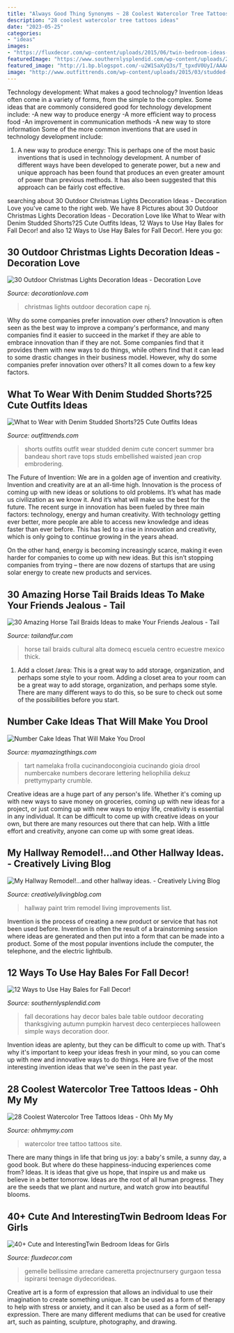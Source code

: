 ```yaml
---
title: "Always Good Thing Synonyms ~ 28 Coolest Watercolor Tree Tattoos Ideas"
description: "28 coolest watercolor tree tattoos ideas"
date: "2023-05-25"
categories:
- "ideas"
images:
- "https://fluxdecor.com/wp-content/uploads/2015/06/twin-bedroom-ideas-for-girls/5-twin-bedroom-ideas-for-girls.jpg"
featuredImage: "https://www.southernlysplendid.com/wp-content/uploads/2017/08/hay13.jpg"
featured_image: "http://1.bp.blogspot.com/-u2W1SaXyQ3s/T_tpxdV0UyI/AAAAAAAAKkU/8iCTsuTw--s/s1600/hallway+3.jpg"
image: "http://www.outfittrends.com/wp-content/uploads/2015/03/studded-shorts-bikini.jpg"
---
```



Technology development: What makes a good technology?
Invention Ideas often come in a variety of forms, from the simple to the complex. Some ideas that are commonly considered good for technology development include: 
-A new way to produce energy 
-A more efficient way to process food 
-An improvement in communication methods 
-A new way to store information 
Some of the more common inventions that are used in technology development include:


1) A new way to produce energy: This is perhaps one of the most basic inventions that is used in technology development. A number of different ways have been developed to generate power, but a new and unique approach has been found that produces an even greater amount of power than previous methods. It has also been suggested that this approach can be fairly cost effective.

	

		
searching about 30 Outdoor Christmas Lights Decoration Ideas - Decoration Love you've came to the right web. We have 8 Pictures about 30 Outdoor Christmas Lights Decoration Ideas - Decoration Love like What to Wear with Denim Studded Shorts?25 Cute Outfits Ideas, 12 Ways to Use Hay Bales for Fall Decor! and also 12 Ways to Use Hay Bales for Fall Decor!. Here you go:
		
    
## 30 Outdoor Christmas Lights Decoration Ideas - Decoration Love

<img loading=lazy src="http://www.decorationlove.com/wp-content/uploads/2016/09/Cape-May-NJ-Christmas-1.jpg" onerror="this.onerror=null;this.src='https://tse2.mm.bing.net/th?id=OIP.MAx34VFRf1M4yBwHmW2PXAHaLF&amp;pid=15.1';" alt="30 Outdoor Christmas Lights Decoration Ideas - Decoration Love">

_Source: decorationlove.com_

>christmas lights outdoor decoration cape nj. 

	

Why do some companies prefer innovation over others?
Innovation is often seen as the best way to improve a company's performance, and many companies find it easier to succeed in the market if they are able to embrace innovation than if they are not. Some companies find that it provides them with new ways to do things, while others find that it can lead to some drastic changes in their business model. However, why do some companies prefer innovation over others? It all comes down to a few key factors.

    
## What To Wear With Denim Studded Shorts?25 Cute Outfits Ideas

<img loading=lazy src="http://www.outfittrends.com/wp-content/uploads/2015/03/studded-shorts-bikini.jpg" onerror="this.onerror=null;this.src='https://tse3.mm.bing.net/th?id=OIP.bWKxheiJu9BNwMZdriutvAHaLG&amp;pid=15.1';" alt="What to Wear with Denim Studded Shorts?25 Cute Outfits Ideas">

_Source: outfittrends.com_

>shorts outfits outfit wear studded denim cute concert summer bra bandeau short rave tops studs embellished waisted jean crop embrodering. 

	

The Future of Invention: We are in a golden age of invention and creativity.
Invention and creativity are at an all-time high. Innovation is the process of coming up with new ideas or solutions to old problems. It’s what has made us civilization as we know it. And it’s what will make us the best for the future.
The recent surge in innovation has been fueled by three main factors: technology, energy and human creativity. With technology getting ever better, more people are able to access new knowledge and ideas faster than ever before. This has led to a rise in innovation and creativity, which is only going to continue growing in the years ahead.

On the other hand, energy is becoming increasingly scarce, making it even harder for companies to come up with new ideas. But this isn’t stopping companies from trying – there are now dozens of startups that are using solar energy to create new products and services.

    
## 30 Amazing Horse Tail Braids Ideas To Make Your Friends Jealous - Tail

<img loading=lazy src="http://tailandfur.com/wp-content/uploads/2016/03/30-Horse-Tail-Braids-Ideas-15.jpg" onerror="this.onerror=null;this.src='https://tse4.mm.bing.net/th?id=OIP.78aEKZBo3tobh7O5vw-eawHaNx&amp;pid=15.1';" alt="30 Amazing Horse Tail Braids Ideas to make Your Friends Jealous - Tail">

_Source: tailandfur.com_

>horse tail braids cultural alta domecq escuela centro ecuestre mexico thick. 

	

1. Add a closet /area: This is a great way to add storage, organization, and perhaps some style to your room.
Adding a closet area to your room can be a great way to add storage, organization, and perhaps some style. There are many different ways to do this, so be sure to check out some of the possibilities before you start.

    
## Number Cake Ideas That Will Make You Drool

<img loading=lazy src="https://myamazingthings.com/wp-content/uploads/2019/03/number-cake.jpg" onerror="this.onerror=null;this.src='https://tse2.mm.bing.net/th?id=OIP.sCZ3AvsbepX74jZy0CFhKwHaLG&amp;pid=15.1';" alt="Number Cake Ideas That Will Make You Drool">

_Source: myamazingthings.com_

>tart namelaka frolla cucinandocongioia cucinando gioia drool numbercake numbers decorare lettering heliophilia dekuz prettymyparty crumble. 

	

Creative ideas are a huge part of any person's life. Whether it's coming up with new ways to save money on groceries, coming up with new ideas for a project, or just coming up with new ways to enjoy life, creativity is essential in any individual. It can be difficult to come up with creative ideas on your own, but there are many resources out there that can help. With a little effort and creativity, anyone can come up with some great ideas.

    
## My Hallway Remodel!...and Other Hallway Ideas. - Creatively Living Blog

<img loading=lazy src="http://1.bp.blogspot.com/-u2W1SaXyQ3s/T_tpxdV0UyI/AAAAAAAAKkU/8iCTsuTw--s/s1600/hallway+3.jpg" onerror="this.onerror=null;this.src='https://tse1.mm.bing.net/th?id=OIP.bxMDgyvojsYVWIQtPOAXkQHaMJ&amp;pid=15.1';" alt="My Hallway Remodel!...and other hallway ideas. - Creatively Living Blog">

_Source: creativelylivingblog.com_

>hallway paint trim remodel living improvements list. 

	

Invention is the process of creating a new product or service that has not been used before. Invention is often the result of a brainstorming session where ideas are generated and then put into a form that can be made into a product. Some of the most popular inventions include the computer, the telephone, and the electric lightbulb.

    
## 12 Ways To Use Hay Bales For Fall Decor!

<img loading=lazy src="https://www.southernlysplendid.com/wp-content/uploads/2017/08/hay13.jpg" onerror="this.onerror=null;this.src='https://tse2.mm.bing.net/th?id=OIP.MIHJNY36PqUDPXbCYzF3HgAAAA&amp;pid=15.1';" alt="12 Ways to Use Hay Bales for Fall Decor!">

_Source: southernlysplendid.com_

>fall decorations hay decor bales bale table outdoor decorating thanksgiving autumn pumpkin harvest deco centerpieces halloween simple ways decoration door. 

	

Invention ideas are aplenty, but they can be difficult to come up with. That's why it's important to keep your ideas fresh in your mind, so you can come up with new and innovative ways to do things. Here are five of the most interesting invention ideas that we've seen in the past year.

    
## 28 Coolest Watercolor Tree Tattoos Ideas - Ohh My My

<img loading=lazy src="http://ohhmymy.com/wp-content/uploads/2016/07/Watercolor-Tree-Tattoo.jpg" onerror="this.onerror=null;this.src='https://tse1.mm.bing.net/th?id=OIP.Rt3ybcdTaayl804gudMTAgHaJ6&amp;pid=15.1';" alt="28 Coolest Watercolor Tree Tattoos Ideas - Ohh My My">

_Source: ohhmymy.com_

>watercolor tree tattoo tattoos site. 

	

There are many things in life that bring us joy: a baby's smile, a sunny day, a good book. But where do these happiness-inducing experiences come from? Ideas. It is ideas that give us hope, that inspire us and make us believe in a better tomorrow. Ideas are the root of all human progress. They are the seeds that we plant and nurture, and watch grow into beautiful blooms.

    
## 40+ Cute And InterestingTwin Bedroom Ideas For Girls

<img loading=lazy src="https://fluxdecor.com/wp-content/uploads/2015/06/twin-bedroom-ideas-for-girls/5-twin-bedroom-ideas-for-girls.jpg" onerror="this.onerror=null;this.src='https://tse3.mm.bing.net/th?id=OIP.BodkLhcdToO7CYkSPieeegHaFj&amp;pid=15.1';" alt="40+ Cute and InterestingTwin Bedroom Ideas for Girls">

_Source: fluxdecor.com_

>gemelle bellissime arredare cameretta projectnursery gurgaon tessa ispirarsi teenage diydecorideas. 

	

Creative art is a form of expression that allows an individual to use their imagination to create something unique. It can be used as a form of therapy to help with stress or anxiety, and it can also be used as a form of self-expression. There are many different mediums that can be used for creative art, such as painting, sculpture, photography, and drawing.

